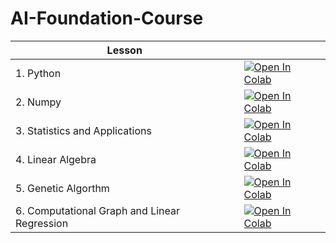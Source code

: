 # AI-Foundation-Course
| Lesson|| 
| -------------------------------------------- | -------------------------------------------- | 
| 1. Python|	<a href="#"><img class="notebook-badge-image" src="https://colab.research.google.com/assets/colab-badge.svg" alt="Open In Colab"></a>|
| 2. Numpy|	<a href="#"><img class="notebook-badge-image" src="https://colab.research.google.com/assets/colab-badge.svg" alt="Open In Colab"></a>|
| 3. Statistics and Applications|	<a href="#"><img class="notebook-badge-image" src="https://colab.research.google.com/assets/colab-badge.svg" alt="Open In Colab"></a>|
| 4. Linear Algebra|	<a href="#"><img class="notebook-badge-image" src="https://colab.research.google.com/assets/colab-badge.svg" alt="Open In Colab"></a>|
| 5. Genetic Algorthm|	<a href="#"><img class="notebook-badge-image" src="https://colab.research.google.com/drive/1Q536yafbAtF3uZ2-PMVNcdVjkcO9Pcx3#scrollTo=WvStrh7KM9aj" alt="Open In Colab"></a>
| 6. Computational Graph and Linear Regression|	<a href="#"><img class="notebook-badge-image" src="https://colab.research.google.com/assets/colab-badge.svg" alt="Open In Colab"></a>|
